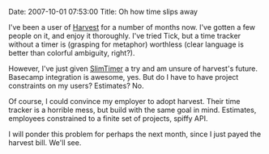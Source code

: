 Date: 2007-10-01 07:53:00
Title: Oh how time slips away

I've been a user of [Harvest][] for a number of months now. I've gotten
a few people on it, and enjoy it thoroughly. I've tried Tick, but a time
tracker without a timer is (grasping for metaphor) worthless (clear
language is better than colorful ambiguity, right?).

However, I've just given [SlimTimer][] a try and am unsure of harvest's
future. Basecamp integration is awesome, yes. But do I have to have
project constraints on my users? Estimates? No.

Of course, I could convince my employer to adopt harvest. Their time
tracker is a horrible mess, but build with the same goal in mind.
Estimates, employees constrained to a finite set of projects, spiffy
API.

I will ponder this problem for perhaps the next month, since I just
payed the harvest bill. We'll see.

  [Harvest]: http://getharvest.com/
  [SlimTimer]: http://www.slimtimer.com/

